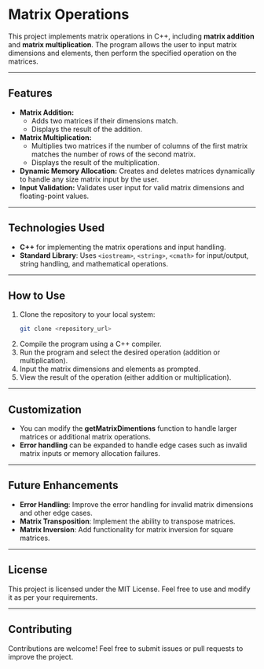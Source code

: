 # Matrix Operations

This project implements matrix operations in C++, including **matrix addition** and **matrix multiplication**. The program allows the user to input matrix dimensions and elements, then perform the specified operation on the matrices.

---

## Features
- **Matrix Addition:**
  - Adds two matrices if their dimensions match.
  - Displays the result of the addition.
- **Matrix Multiplication:**
  - Multiplies two matrices if the number of columns of the first matrix matches the number of rows of the second matrix.
  - Displays the result of the multiplication.
- **Dynamic Memory Allocation:** Creates and deletes matrices dynamically to handle any size matrix input by the user.
- **Input Validation:** Validates user input for valid matrix dimensions and floating-point values.

---

## Technologies Used
- **C++** for implementing the matrix operations and input handling.
- **Standard Library**: Uses `<iostream>`, `<string>`, `<cmath>` for input/output, string handling, and mathematical operations.

---

## How to Use
1. Clone the repository to your local system:
    ```bash
    git clone <repository_url>
    ```
2. Compile the program using a C++ compiler.
3. Run the program and select the desired operation (addition or multiplication).
4. Input the matrix dimensions and elements as prompted.
5. View the result of the operation (either addition or multiplication).


---

## Customization
- You can modify the **getMatrixDimentions** function to handle larger matrices or additional matrix operations.
- **Error handling** can be expanded to handle edge cases such as invalid matrix inputs or memory allocation failures.

---

## Future Enhancements
- **Error Handling**: Improve the error handling for invalid matrix dimensions and other edge cases.
- **Matrix Transposition**: Implement the ability to transpose matrices.
- **Matrix Inversion**: Add functionality for matrix inversion for square matrices.

---

## License
This project is licensed under the MIT License. Feel free to use and modify it as per your requirements.

---

## Contributing
Contributions are welcome! Feel free to submit issues or pull requests to improve the project.


